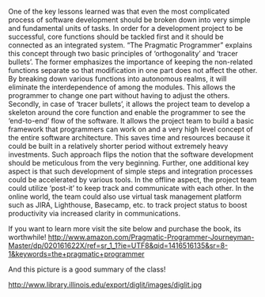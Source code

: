 One of the key lessons learned was that even the most complicated process of software development should be broken down into very simple and fundamental units of tasks.
In order for a development project to be successful, core functions should be tackled first and it should be connected as an integrated system. 
“The Pragmatic Programmer” explains this concept through two basic principles of ‘orthogonality’ and ‘tracer bullets’.
The former emphasizes the importance of keeping the non-related functions separate so that modification in one part does not affect the other.
By breaking down various functions into autonomous realms, it will eliminate the interdependence of among the modules.
This allows the programmer to change one part without having to adjust the others.
Secondly, in case of ‘tracer bullets’, it allows the project team to develop a skeleton around the core function and enable the programmer to see the ‘end-to-end’ flow of the software.
It allows the project team to build a basic framework that programmers can work on and a very high level concept of the entire software architecture.
This saves time and resources because it could be built in a relatively shorter period without extremely heavy investments.
Such approach flips the notion that the software development should be meticulous from the very beginning.
Further, one additional key aspect is that such development of simple steps and integration processes could be accelerated by various tools.
In the offline aspect, the project team could utilize ‘post-it’ to keep track and communicate with each other.
In the online world, the team could also use virtual task management platform such as JIRA, Lighthouse, Basecamp, etc. to track project status to boost productivity via increased clarity in communications.

If you want to learn more visit the site below and purchase the book, its worthwhile!
http://www.amazon.com/Pragmatic-Programmer-Journeyman-Master/dp/020161622X/ref=sr_1_1?ie=UTF8&qid=1416516135&sr=8-1&keywords=the+pragmatic+programmer

And this picture is a good summary of the class!

http://www.library.illinois.edu/export/diglit/images/diglit.jpg
